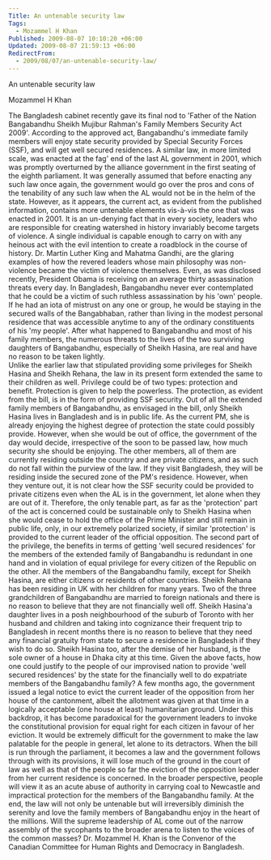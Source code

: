 ```yaml
---
Title: An untenable security law
Tags:
  - Mozammel H Khan
Published: 2009-08-07 10:10:20 +06:00
Updated: 2009-08-07 21:59:13 +06:00
RedirectFrom:
  - 2009/08/07/an-untenable-security-law/
---
```


An untenable security law

Mozammel H Khan

The Bangladesh cabinet recently gave its final nod to 'Father of the Nation Bangabandhu Sheikh Mujibur Rahman's Family Members Security Act 2009'. According to the approved act, Bangabandhu's immediate family members will enjoy state security provided by Special Security Forces (SSF), and will get well secured residences. A similar law, in more limited scale, was enacted at the fag' end of the last AL government in 2001, which was promptly overturned by the alliance government in the first seating of the eighth parliament. It was generally assumed that before enacting any such law once again, the government would go over the pros and cons of the tenability of any such law when the AL would not be in the helm of the state. However, as it appears, the current act, as evident from the published information, contains more untenable elements vis-à-vis the one that was enacted in 2001.
It is an un-denying fact that in every society, leaders who are responsible for creating watershed in history invariably become targets of violence. A single individual is capable enough to carry on with any heinous act with the evil intention to create a roadblock in the course of history. Dr. Martin Luther King and Mahatma Gandhi, are the glaring examples of how the revered leaders whose main philosophy was non-violence became the victim of violence themselves. Even, as was disclosed recently, President Obama is receiving on an average thirty assassination threats every day. In Bangladesh, Bangabandhu never ever contemplated that he could be a victim of such ruthless assassination by his 'own' people. If he had an iota of mistrust on any one or group, he would be staying in the secured walls of the Bangabhaban, rather than living in the modest personal residence that was accessible anytime to any of the ordinary constituents of his 'my people'.  After what happened to Bangabandhu and most of his family members, the numerous threats to the lives of the two surviving daughters of Bangabandhu, especially of Sheikh Hasina, are real and have no reason to be taken lightly.   
Unlike the earlier law that stipulated providing some privileges for Sheikh Hasina and Sheikh Rehana, the law in its present form extended the same to their children as well. Privilege could be of two types: protection and benefit. Protection is given to help the powerless. The protection, as evident from the bill, is in the form of providing SSF security. Out of all the extended family members of Bangabandhu, as envisaged in the bill, only Sheikh Hasina lives in Bangladesh and is in public life. As the current PM, she is already enjoying the highest degree of protection the state could possibly provide. However, when she would be out of office, the government of the day would decide, irrespective of the soon to be passed law, how much security she should be enjoying. The other members, all of them are currently residing outside the country and are private citizens, and as such do not fall within the purview of the law. If they visit Bangladesh, they will be residing inside the secured zone of the PM's residence. However, when they venture out, it is not clear how the SSF security could be provided to private citizens even when the AL is in the government, let alone when they are out of it. Therefore, the only tenable part, as far as the 'protection' part of the act is concerned could be sustainable only to Sheikh Hasina when she would cease to hold the office of the Prime Minister and still remain in public life, only, in our extremely polarized society, if similar 'protection' is provided to the current leader of the official opposition.
The second part of the privilege, the benefits in terms of getting 'well secured residences' for the members of the extended family of Bangabandhu is redundant in one hand and in violation of equal privilege for every citizen of the Republic on the other. All the members of the Bangabandhu family, except for Sheikh Hasina, are either citizens or residents of other countries. Sheikh Rehana has been residing in UK with her children for many years. Two of the three grandchildren of Bangabandhu are married to foreign nationals and there is no reason to believe that they are not financially well off. Sheikh Hasina'a daughter lives in a posh neighbourhood of the suburb of Toronto with her husband and children and taking into cognizance their frequent trip to Bangladesh in recent months there is no reason to believe that they need any financial gratuity from state to secure a residence in Bangladesh if they wish to do so. Sheikh Hasina too, after the demise of her husband, is the sole owner of a house in Dhaka city at this time. Given the above facts, how one could justify to the people of our improvised nation to provide 'well secured residences' by the state for the financially well to do expatriate members of the Bangabandhu family?
A few months ago, the government issued a legal notice to evict the current leader of the opposition from her house of the cantonment, albeit the allotment was given at that time in a logically acceptable (one house at least) humanitarian ground. Under this backdrop, it has become paradoxical for the government leaders to invoke the constitutional provision for equal right for each citizen in favour of her eviction. It would be extremely difficult for the government to make the law palatable for the people in general, let alone to its detractors. When the bill is run through the parliament,  it becomes a law and the government follows through with its provisions, it will lose much of the ground in the court of law as well as that of the people so far the eviction of the opposition leader from her current residence is concerned.  In the broader perspective, people will view it as an acute abuse of authority in carrying coal to Newcastle and impractical protection for the members of the Bangabandhu family. At the end, the law will not only be untenable but will irreversibly diminish the serenity and love the family members of Bangabandhu enjoy in the heart of the millions. Will the supreme leadership of AL come out of the narrow assembly of the sycophants to the broader arena to listen to the voices of the common masses?
 Dr. Mozammel H. Khan is the Convenor of the Canadian Committee for Human Rights and Democracy in Bangladesh.                
      

